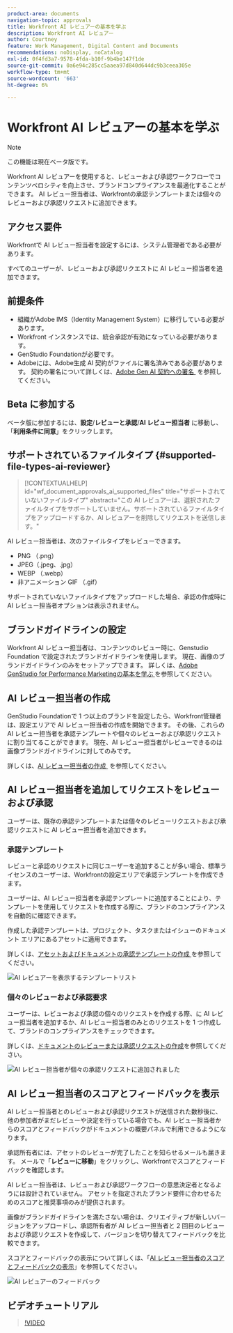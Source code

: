 ```yaml
---
product-area: documents
navigation-topic: approvals
title: Workfront AI レビュアーの基本を学ぶ
description: Workfront AI レビュアー
author: Courtney
feature: Work Management, Digital Content and Documents
recommendations: noDisplay, noCatalog
exl-id: 0f4fd3a7-9578-4fda-b10f-9b4be147f1de
source-git-commit: 0a6e94c285cc5aaea97d840d644dc9b3ceea305e
workflow-type: tm+mt
source-wordcount: '663'
ht-degree: 6%

---
```


# Workfront AI レビュアーの基本を学ぶ

>[!NOTE]
>
>この機能は現在ベータ版です。

Workfront AI レビュアーを使用すると、レビューおよび承認ワークフローでコンテンツベロシティを向上させ、ブランドコンプライアンスを最適化することができます。 AI レビュー担当者は、Workfrontの承認テンプレートまたは個々のレビューおよび承認リクエストに追加できます。

## アクセス要件

Workfrontで AI レビュー担当者を設定するには、システム管理者である必要があります。

すべてのユーザーが、レビューおよび承認リクエストに AI レビュー担当者を追加できます。


## 前提条件

* 組織がAdobe IMS（Identity Management System）に移行している必要があります。
* Workfront インスタンスでは、統合承認が有効になっている必要があります。
* GenStudio Foundationが必要です。
* Adobeには、Adobe生成 AI 契約がファイルに署名済みである必要があります。
契約の署名について詳しくは、[Adobe Gen AI 契約への署名 &#x200B;](/help/quicksilver/workfront-basics/ai-assistant/ai-assistant-overview.md#sign-the-adobe-gen-ai-agreement) を参照してください。

## Beta に参加する

ベータ版に参加するには、**設定**/**レビューと承認**/**AI レビュー担当者** に移動し、「**利用条件に同意**」をクリックします。


## サポートされているファイルタイプ {#supported-file-types-ai-reviewer}

>[!CONTEXTUALHELP]
>id="wf_document_approvals_ai_supported_files"
>title="サポートされていないファイルタイプ"
>abstract="この AI レビュアーは、選択されたファイルタイプをサポートしていません。サポートされているファイルタイプをアップロードするか、AI レビュアーを削除してリクエストを送信します。"

AI レビュー担当者は、次のファイルタイプをレビューできます。

* PNG （.png）
* JPEG（.jpeg、.jpg）
* WEBP （.webp）
* 非アニメーション GIF （.gif）

サポートされていないファイルタイプをアップロードした場合、承認の作成時に AI レビュー担当者オプションは表示されません。

## ブランドガイドラインの設定

Workfront AI レビュー担当者は、コンテンツのレビュー時に、Genstudio Foundation で設定されたブランドガイドラインを使用します。 現在、画像のブランドガイドラインのみをセットアップできます。 詳しくは、[Adobe GenStudio for Performance Marketingの基本を学ぶ &#x200B;](https://experienceleague.adobe.com/en/docs/genstudio-for-performance-marketing/user-guide/get-started) を参照してください。


## AI レビュー担当者の作成

GenStudio Foundationで 1 つ以上のブランドを設定したら、Workfront管理者は、設定エリアで AI レビュー担当者の作成を開始できます。 その後、これらの AI レビュー担当者を承認テンプレートや個々のレビューおよび承認リクエストに割り当てることができます。 現在、AI レビュー担当者がレビューできるのは画像ブランドガイドラインに対してのみです。

詳しくは、[AI レビュー担当者の作成 &#x200B;](/help/quicksilver/review-and-approve-work/document-reviews-and-approvals/set-up-ai-reviewer.md) を参照してください。

## AI レビュー担当者を追加してリクエストをレビューおよび承認

ユーザーは、既存の承認テンプレートまたは個々のレビューリクエストおよび承認リクエストに AI レビュー担当者を追加できます。

### 承認テンプレート

レビューと承認のリクエストに同じユーザーを追加することが多い場合、標準ライセンスのユーザーは、Workfrontの設定エリアで承認テンプレートを作成できます。

ユーザーは、AI レビュー担当者を承認テンプレートに追加することにより、テンプレートを使用してリクエストを作成する際に、ブランドのコンプライアンスを自動的に確認できます。

作成した承認テンプレートは、プロジェクト、タスクまたはイシューのドキュメント エリアにあるアセットに適用できます。

詳しくは、[&#x200B; アセットおよびドキュメントの承認テンプレートの作成 &#x200B;](/help/quicksilver/review-and-approve-work/document-reviews-and-approvals/manage-document-approvals/create-approval-template.md) を参照してください。

![AI レビュアーを表示するテンプレートリスト &#x200B;](assets/ai-review-templates.png)

### 個々のレビューおよび承認要求

ユーザーは、レビューおよび承認の個々のリクエストを作成する際、に AI レビュー担当者を追加するか、AI レビュー担当者のみとのリクエストを 1 つ作成して、ブランドのコンプライアンスをチェックできます。

詳しくは、[ドキュメントのレビューまたは承認リクエストの作成](/help/quicksilver/review-and-approve-work/document-reviews-and-approvals/manage-document-approvals/create-a-document-approval.md)を参照してください。


![AI レビュー担当者が個々の承認リクエストに追加されました &#x200B;](assets/ad-ai-reviewer-to-request.png)

## AI レビュー担当者のスコアとフィードバックを表示

AI レビュー担当者とのレビューおよび承認リクエストが送信された数秒後に、他の参加者がまだレビューや決定を行っている場合でも、AI レビュー担当者からのスコアとフィードバックがドキュメントの概要パネルで利用できるようになります。

承認所有者には、アセットのレビューが完了したことを知らせるメールも届きます。 メールで「**レビューに移動**」をクリックし、Workfrontでスコアとフィードバックを確認します。

AI レビュー担当者は、レビューおよび承認ワークフローの意思決定者となるようには設計されていません。 アセットを指定されたブランド要件に合わせるためのスコアと推奨事項のみが提供されます。

画像がブランドガイドラインを満たさない場合は、クリエイティブが新しいバージョンをアップロードし、承認所有者が AI レビュー担当者と 2 回目のレビューおよび承認リクエストを作成して、バージョンを切り替えてフィードバックを比較できます。

スコアとフィードバックの表示について詳しくは、「[AI レビュー担当者のスコアとフィードバックの表示 &#x200B;](/help/quicksilver/review-and-approve-work/document-reviews-and-approvals/view-ai-reviewer-feedback.md)」を参照してください。


![AI レビュアーのフィードバック &#x200B;](assets/ai-reviewer-feedback.png)


## ビデオチュートリアル

>[!VIDEO](https://video.tv.adobe.com/v/3470847/)